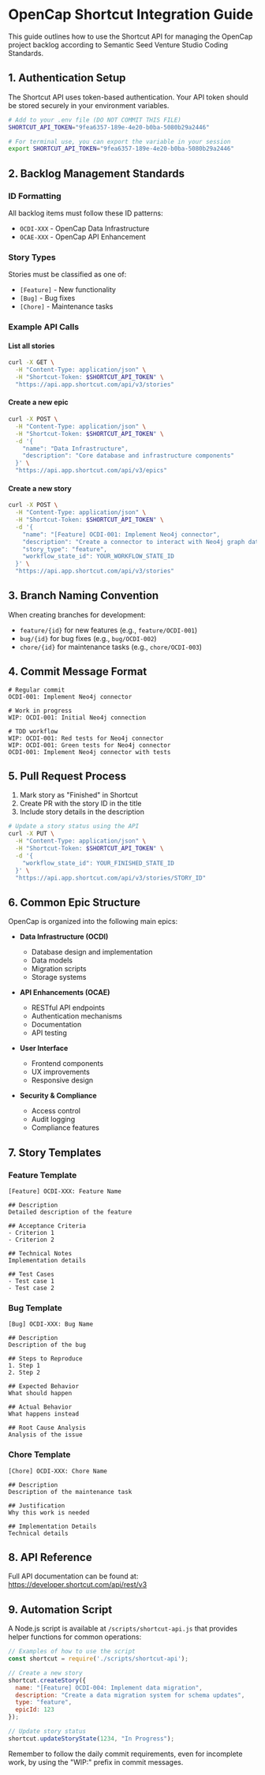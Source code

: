# OpenCap Shortcut Integration Guide

This guide outlines how to use the Shortcut API for managing the OpenCap project backlog according to Semantic Seed Venture Studio Coding Standards.

## 1. Authentication Setup

The Shortcut API uses token-based authentication. Your API token should be stored securely in your environment variables.

```bash
# Add to your .env file (DO NOT COMMIT THIS FILE)
SHORTCUT_API_TOKEN="9fea6357-189e-4e20-b0ba-5080b29a2446"

# For terminal use, you can export the variable in your session
export SHORTCUT_API_TOKEN="9fea6357-189e-4e20-b0ba-5080b29a2446"
```

## 2. Backlog Management Standards

### ID Formatting

All backlog items must follow these ID patterns:
- `OCDI-XXX` - OpenCap Data Infrastructure
- `OCAE-XXX` - OpenCap API Enhancement

### Story Types

Stories must be classified as one of:
- `[Feature]` - New functionality
- `[Bug]` - Bug fixes
- `[Chore]` - Maintenance tasks

### Example API Calls

#### List all stories
```bash
curl -X GET \
  -H "Content-Type: application/json" \
  -H "Shortcut-Token: $SHORTCUT_API_TOKEN" \
  "https://api.app.shortcut.com/api/v3/stories"
```

#### Create a new epic
```bash
curl -X POST \
  -H "Content-Type: application/json" \
  -H "Shortcut-Token: $SHORTCUT_API_TOKEN" \
  -d '{
    "name": "Data Infrastructure",
    "description": "Core database and infrastructure components"
  }' \
  "https://api.app.shortcut.com/api/v3/epics"
```

#### Create a new story
```bash
curl -X POST \
  -H "Content-Type: application/json" \
  -H "Shortcut-Token: $SHORTCUT_API_TOKEN" \
  -d '{
    "name": "[Feature] OCDI-001: Implement Neo4j connector",
    "description": "Create a connector to interact with Neo4j graph database",
    "story_type": "feature",
    "workflow_state_id": YOUR_WORKFLOW_STATE_ID
  }' \
  "https://api.app.shortcut.com/api/v3/stories"
```

## 3. Branch Naming Convention

When creating branches for development:
- `feature/{id}` for new features (e.g., `feature/OCDI-001`)
- `bug/{id}` for bug fixes (e.g., `bug/OCDI-002`)
- `chore/{id}` for maintenance tasks (e.g., `chore/OCDI-003`)

## 4. Commit Message Format

```
# Regular commit
OCDI-001: Implement Neo4j connector

# Work in progress
WIP: OCDI-001: Initial Neo4j connection

# TDD workflow
WIP: OCDI-001: Red tests for Neo4j connector
WIP: OCDI-001: Green tests for Neo4j connector
OCDI-001: Implement Neo4j connector with tests
```

## 5. Pull Request Process

1. Mark story as "Finished" in Shortcut
2. Create PR with the story ID in the title
3. Include story details in the description

```bash
# Update a story status using the API
curl -X PUT \
  -H "Content-Type: application/json" \
  -H "Shortcut-Token: $SHORTCUT_API_TOKEN" \
  -d '{
    "workflow_state_id": YOUR_FINISHED_STATE_ID
  }' \
  "https://api.app.shortcut.com/api/v3/stories/STORY_ID"
```

## 6. Common Epic Structure

OpenCap is organized into the following main epics:

- **Data Infrastructure (OCDI)**
  - Database design and implementation
  - Data models
  - Migration scripts
  - Storage systems

- **API Enhancements (OCAE)**
  - RESTful API endpoints
  - Authentication mechanisms
  - Documentation
  - API testing

- **User Interface**
  - Frontend components
  - UX improvements
  - Responsive design

- **Security & Compliance**
  - Access control
  - Audit logging
  - Compliance features

## 7. Story Templates

### Feature Template
```
[Feature] OCDI-XXX: Feature Name

## Description
Detailed description of the feature

## Acceptance Criteria
- Criterion 1
- Criterion 2

## Technical Notes
Implementation details

## Test Cases
- Test case 1
- Test case 2
```

### Bug Template
```
[Bug] OCDI-XXX: Bug Name

## Description
Description of the bug

## Steps to Reproduce
1. Step 1
2. Step 2

## Expected Behavior
What should happen

## Actual Behavior
What happens instead

## Root Cause Analysis
Analysis of the issue
```

### Chore Template
```
[Chore] OCDI-XXX: Chore Name

## Description
Description of the maintenance task

## Justification
Why this work is needed

## Implementation Details
Technical details
```

## 8. API Reference

Full API documentation can be found at:
https://developer.shortcut.com/api/rest/v3

## 9. Automation Script

A Node.js script is available at `/scripts/shortcut-api.js` that provides helper functions for common operations:

```javascript
// Examples of how to use the script
const shortcut = require('./scripts/shortcut-api');

// Create a new story
shortcut.createStory({
  name: "[Feature] OCDI-004: Implement data migration",
  description: "Create a data migration system for schema updates",
  type: "feature",
  epicId: 123
});

// Update story status
shortcut.updateStoryState(1234, "In Progress");
```

Remember to follow the daily commit requirements, even for incomplete work, by using the "WIP:" prefix in commit messages.
